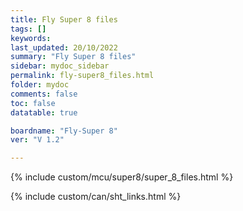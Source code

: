 ```yaml
---
title: Fly Super 8 files
tags: []
keywords: 
last_updated: 20/10/2022
summary: "Fly Super 8 files"
sidebar: mydoc_sidebar
permalink: fly-super8_files.html
folder: mydoc
comments: false
toc: false
datatable: true

boardname: "Fly-Super 8" 
ver: "V 1.2" 

---
```

{% include custom/mcu/super8/super_8_files.html %}

{% include custom/can/sht_links.html %}